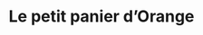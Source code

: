 ---
title: "Le petit panier d’Orange"
url: /orange/le-petit-panier-dorange/
shop: Gebrauchtwaren
---